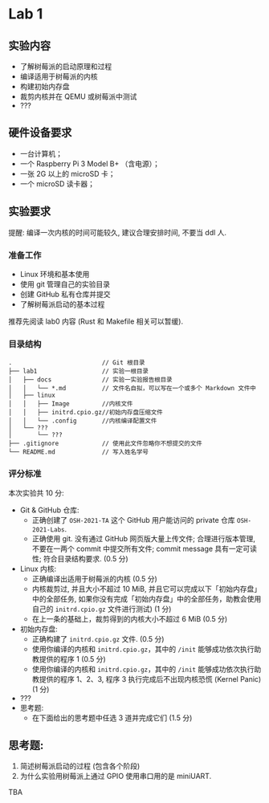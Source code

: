 # Lab 1

## 实验内容

- 了解树莓派的启动原理和过程
- 编译适用于树莓派的内核
- 构建初始内存盘
- 裁剪内核并在 QEMU 或树莓派中测试
- ???

## 硬件设备要求

- 一台计算机；
- 一个 Raspberry Pi 3 Model B+ （含电源）；
- 一张 2G 以上的 microSD 卡；
- 一个 microSD 读卡器；

## 实验要求

提醒: 编译一次内核的时间可能较久, 建议合理安排时间, 不要当 ddl 人.

### 准备工作

- Linux 环境和基本使用
- 使用 git 管理自己的实验目录
- 创建 GitHub 私有仓库并提交
- 了解树莓派启动的基本过程

推荐先阅读 lab0 内容 (Rust 和 Makefile 相关可以暂缓).

### 目录结构

```
.                         // Git 根目录
├── lab1                  // 实验一根目录
│   ├── docs              // 实验一实验报告根目录
│   │   └── *.md          // 文件名自拟，可以写在一个或多个 Markdown 文件中
│   ├── linux
│   │   ├── Image         //内核文件
│   │   ├── initrd.cpio.gz//初始内存盘压缩文件
│   │   └── .config       //内核编译配置文件
│   └── ???
│       └── ???
├── .gitignore            // 使用此文件忽略你不想提交的文件   
└── README.md             // 写入姓名学号
```

### 评分标准

本次实验共 10 分:

- Git & GitHub 仓库:
  - 正确创建了 `OSH-2021-TA` 这个 GitHub 用户能访问的 private 仓库 `OSH-2021-Labs`.
  - 正确使用 git. 没有通过 GitHub 网页版大量上传文件; 合理进行版本管理, 不要在一两个 commit 中提交所有文件; commit message 具有一定可读性; 符合目录结构要求. (0.5 分)
- Linux 内核:
  - 正确编译出适用于树莓派的内核 (0.5 分)
  - 内核裁剪过, 并且大小不超过 10 MiB, 并且它可以完成以下「初始内存盘」中的全部任务, 如果你没有完成「初始内存盘」中的全部任务，助教会使用自己的  `initrd.cpio.gz` 文件进行测试) (1 分)
  - 在上一条的基础上，裁剪得到的内核大小不超过 6 MiB (0.5 分)
- 初始内存盘:
  - 正确构建了 `initrd.cpio.gz` 文件. (0.5 分)
  - 使用你编译的内核和 `initrd.cpio.gz`，其中的 `/init` 能够成功依次执行助教提供的程序 1 (0.5 分)
  - 使用你编译的内核和 `initrd.cpio.gz`，其中的 `/init` 能够成功依次执行助教提供的程序 1、2、3, 程序 3 执行完成后不出现内核恐慌 (Kernel Panic) (1 分)
- ???
- 思考题:
  - 在下面给出的思考题中任选 3 道并完成它们 (1.5 分)

## 思考题:

1. 简述树莓派启动的过程 (包含各个阶段)
2. 为什么实验用树莓派上通过 GPIO 使用串口用的是 miniUART.

TBA